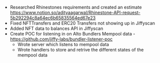 - Researched Rhinestones requirements and created an estimate https://www.notion.so/adityaagarwal/Rhinestone-API-request-5b292294c8a64ec6b65835564ed67e23
- Fixed NFTTransfers and ERC20 Transfers not showing up in Jiffyscan
- Added NFT data to balances API in Jiffyscan
- Create POC for listening in on Alto Bundlers Mempool data - https://github.com/jiffy-labs/bundler-listener-poc
  - Wrote server which listens to mempool data
  - Wrote handlers to store and retrive the different states of the mempool data 
